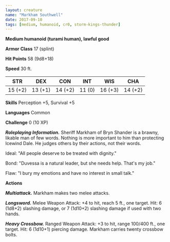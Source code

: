 ```yaml
---
layout: creature
name: "Markham Southwell"
date: 2017-09-10
tags: [medium, humanoid, cr0, storm-kings-thunder]
---
```


**Medium humanoid (turami human), lawful good**

**Armor Class** 17 (splint)

**Hit Points** 58 (9d8+18)

**Speed** 30 ft.

|   STR   |   DEX   |   CON   |   INT   |   WIS   |   CHA   |
|:-----:|:-----:|:-----:|:-----:|:-----:|:-----:|
| 15 (+2) | 13 (+1) | 14 (+2) | 11 (0) | 16 (+3) | 14 (+2) |

**Skills** Perception +5, Survival +5

**Languages** Common

**Challenge** 0 (10 XP)

***Roleplaying Information.*** Sheriff Markham of Bryn Shander is a brawny, likable man of few words. Nothing is more important to him than protecting Icewind Dale. He judges others by their actions, not their words.

Ideal: "All people deserve to be treated with dignity."

Bond: "Duvessa is a natural leader, but she needs help. That's my job."

Flaw: "I bury my emotions and have no interest in small talk."

**Actions**

***Multiattack.*** Markham makes two melee attacks.

***Longsword.*** Melee Weapon Attack: +4 to hit, reach 5 ft., one target. Hit: 6 (1d8+2) slashing damage, or 7 (1d10+2) slashing damage if used with two hands.

***Heavy Crossbow.*** Ranged Weapon Attack: +3 to hit, range 100/400 ft., one target. Hit: 6 (1d10+1) piercing damage. Markham carries twenty crossbow bolts.

